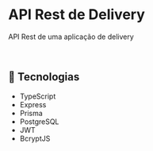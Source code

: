 # API Rest de Delivery

API Rest de uma aplicação de delivery

<br>

## 🚀 Tecnologias

- TypeScript
- Express
- Prisma
- PostgreSQL
- JWT
- BcryptJS
